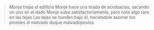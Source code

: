 > Monje trepa el edificio
> Monje hace una tirada de acrobacias, sacando un uno en el dado
> Monje sube satisfactoriamente, pero nota algo raro en las tejas
> Las tejas se hunden bajo él, haciéndole asomar los pinreles al malvado duque malvadopoulos
